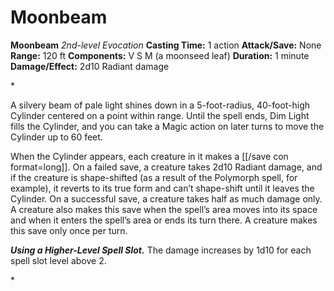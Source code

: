 # Moonbeam

**Moonbeam**
_2nd-level Evocation_
**Casting Time:** 1 action
**Attack/Save:** None
**Range:** 120 ft
**Components:** V S M (a moonseed leaf)
**Duration:** 1 minute
**Damage/Effect:** 2d10 Radiant damage

*<p>A silvery beam of pale light shines down in a 5-foot-radius, 40-foot-high Cylinder centered on a point within range. Until the spell ends, Dim Light fills the Cylinder, and you can take a Magic action on later turns to move the Cylinder up to 60 feet.

When the Cylinder appears, each creature in it makes a [[/save con format=long]]. On a failed save, a creature takes 2d10 Radiant damage, and if the creature is shape-shifted (as a result of the Polymorph spell, for example), it reverts to its true form and can’t shape-shift until it leaves the Cylinder. On a successful save, a creature takes half as much damage only. A creature also makes this save when the spell’s area moves into its space and when it enters the spell’s area or ends its turn there. A creature makes this save only once per turn.

***Using a Higher-Level Spell Slot.*** The damage increases by 1d10 for each spell slot level above 2.</p>*